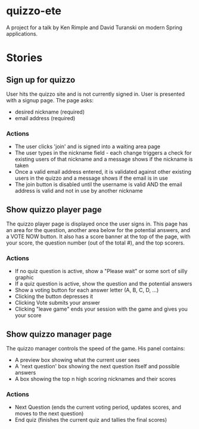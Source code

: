 quizzo-ete
==========

A project for a talk by Ken Rimple and David Turanski on modern Spring applications.

# Stories

## Sign up for quizzo

User hits the quizzo site and is not currently signed in. User is presented with a signup page. The page asks:
- desired nickname (required)
- email address (required)

### Actions

- The user clicks 'join' and is signed into a waiting area page
- The user types in the nickname field - each change triggers a check for existing users of that nickname and a message shows if the nickname is taken
- Once a valid email address entered, it is validated against other existing users in the quizzo and a message shows if the email is in use
- The join button is disabled until the username is valid AND the email address is valid and not in use by another nickname

## Show quizzo player page

The quizzo player page is displayed once the user signs in. This page has an area for the question, another area below for the potential answers, and a VOTE NOW button. It also has a score banner at the top of the page, with your score, the question number (out of the total #), and the top scorers.

### Actions

- If no quiz question is active, show a "Please wait" or some sort of silly graphic 
- If a quiz question is active, show the question and the potential answers
- Show a voting button for each answer letter (A, B, C, D, ...)
- Clicking the button depresses it
- Clicking Vote submits your answer
- Clicking "leave game" ends your session with the game and gives you your score

## Show quizzo manager page

The quizzo manager controls the speed of the game. His panel contains:

- A preview box showing what the current user sees
- A 'next question' box showing the next question itself and <n> possible answers
- A box showing the top n high scoring nicknames and their scores

### Actions

- Next Question (ends the current voting period, updates scores, and moves to the next question)
- End quiz (finishes the current quiz and tallies the final scores)

